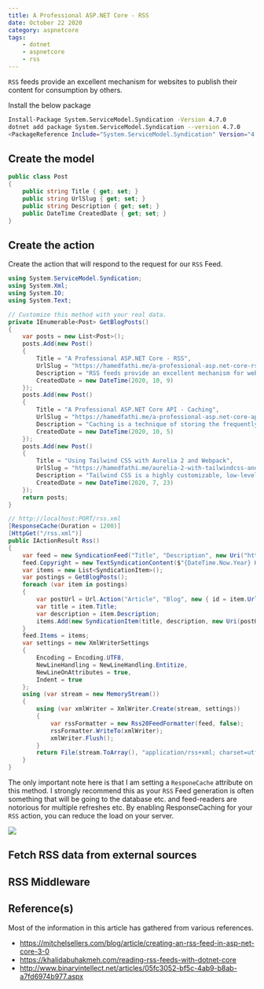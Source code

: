 ```yaml
---
title: A Professional ASP.NET Core - RSS
date: October 22 2020
category: aspnetcore
tags:
    - dotnet
    - aspnetcore
    - rss
---
```


`RSS` feeds provide an excellent mechanism for websites to publish their content for consumption by others.

<!-- more -->

Install the below package

```bash
Install-Package System.ServiceModel.Syndication -Version 4.7.0
dotnet add package System.ServiceModel.Syndication --version 4.7.0
<PackageReference Include="System.ServiceModel.Syndication" Version="4.7.0" />
```

## Create the model

```cs
public class Post
{
    public string Title { get; set; }
    public string UrlSlug { get; set; }
    public string Description { get; set; }
    public DateTime CreatedDate { get; set; }
}
```

## Create the action

Create the action that will respond to the request for our `RSS` Feed.

```cs
using System.ServiceModel.Syndication;
using System.Xml;
using System.IO;
using System.Text;

// Customize this method with your real data.
private IEnumerable<Post> GetBlogPosts()
{
    var posts = new List<Post>();
    posts.Add(new Post()
    {
        Title = "A Professional ASP.NET Core - RSS",
        UrlSlug = "https://hamedfathi.me/a-professional-asp.net-core-rss/",
        Description = "RSS feeds provide an excellent mechanism for websites to publish their content for consumption by others.",
        CreatedDate = new DateTime(2020, 10, 9)
    });
    posts.Add(new Post()
    {
        Title = "A Professional ASP.NET Core API - Caching",
        UrlSlug = "https://hamedfathi.me/a-professional-asp.net-core-api-caching/",
        Description = "Caching is a technique of storing the frequently accessed/used data so that the future requests for those sets of data can be served much faster to the client..",
        CreatedDate = new DateTime(2020, 10, 5)
    });    
    posts.Add(new Post()
    {
        Title = "Using Tailwind CSS with Aurelia 2 and Webpack",
        UrlSlug = "https://hamedfathi.me/aurelia-2-with-tailwindcss-and-webpack/",
        Description = "Tailwind CSS is a highly customizable, low-level CSS framework that gives you all of the building blocks you need to build bespoke designs without any annoying opinionated styles you have to fight to override.",
        CreatedDate = new DateTime(2020, 7, 23)
    });
    return posts;
}

// http://localhost:PORT/rss.xml
[ResponseCache(Duration = 1200)]
[HttpGet("/rss.xml")]
public IActionResult Rss()
{
    var feed = new SyndicationFeed("Title", "Description", new Uri("https://hamedfathi.me"), "RSSUrl", DateTime.Now);
    feed.Copyright = new TextSyndicationContent($"{DateTime.Now.Year} Hamed Fathi");
    var items = new List<SyndicationItem>();
    var postings = GetBlogPosts();
    foreach (var item in postings)
    {
        var postUrl = Url.Action("Article", "Blog", new { id = item.UrlSlug }, HttpContext.Request.Scheme);
        var title = item.Title;
        var description = item.Description;
        items.Add(new SyndicationItem(title, description, new Uri(postUrl), item.UrlSlug, item.CreatedDate));
    }
    feed.Items = items;
    var settings = new XmlWriterSettings
    {
        Encoding = Encoding.UTF8,
        NewLineHandling = NewLineHandling.Entitize,
        NewLineOnAttributes = true,
        Indent = true
    };
    using (var stream = new MemoryStream())
    {
        using (var xmlWriter = XmlWriter.Create(stream, settings))
        {
            var rssFormatter = new Rss20FeedFormatter(feed, false);
            rssFormatter.WriteTo(xmlWriter);
            xmlWriter.Flush();
        }
        return File(stream.ToArray(), "application/rss+xml; charset=utf-8");
    }
}
```

The only important note here is that I am setting a `ResponeCache` attribute on this method. I strongly recommend this as your `RSS` Feed generation is often something that will be going to the database etc. and feed-readers are notorious for multiple refreshes etc. By enabling ResponseCaching for your `RSS` action, you can reduce the load on your server.

![](/images/a-professional-asp.net-core-rss/rss.png)


## Fetch RSS data from external sources


## RSS Middleware


## Reference(s)

Most of the information in this article has gathered from various references.

* https://mitchelsellers.com/blog/article/creating-an-rss-feed-in-asp-net-core-3-0
* https://khalidabuhakmeh.com/reading-rss-feeds-with-dotnet-core
* http://www.binaryintellect.net/articles/05fc3052-bf5c-4ab9-b8ab-a7fd6974b977.aspx